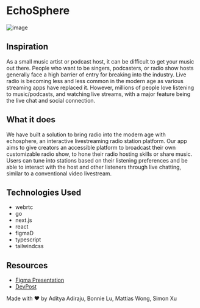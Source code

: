 
# EchoSphere

![image](https://github.com/user-attachments/assets/a954dbb4-3384-4006-92ee-5912605eacbc)


## Inspiration
As a small music artist or podcast host, it can be difficult to get your music out there. People who want to be singers, podcasters, or radio show hosts generally face a high barrier of entry for breaking into the industry. Live radio is becoming less and less common in the modern age as various streaming apps have replaced it. However, millions of people love listening to music/podcasts, and watching live streams, with a major feature being the live chat and social connection.

## What it does
We have built a solution to bring radio into the modern age with echosphere, an interactive livestreaming radio station platform. Our app aims to give creators an accessible platform to broadcast their own customizable radio show, to hone their radio hosting skills or share music. Users can tune into stations based on their listening preferences and be able to interact with the host and other listeners through live chatting, similar to a conventional video livestream.

## Technologies Used
- webrtc
- go
- next.js
- react
- figmaD
- typescript
- tailwindcss

## Resources
- [Figma Presentation](https://www.figma.com/proto/QuI8gNkzDqTRARi1RRhRah/Echosphere?page-id=18%3A3700&node-id=39-2928&p=f&viewport=126%2C143%2C0.06&t=eRFYr7nU4G8MFkUa-1&scaling=scale-down&content-scaling=fixed&starting-point-node-id=39%3A2928)
- [DevPost](https://devpost.com/software/echosphere)

Made with ❤️ by Aditya Adiraju, Bonnie Lu, Mattias Wong, Simon Xu
